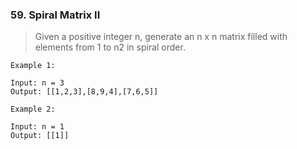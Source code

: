 ### 59. Spiral Matrix II
> Given a positive integer n, generate an n x n matrix filled with elements from 1 to n2 in spiral order.

```text
Example 1: 

Input: n = 3
Output: [[1,2,3],[8,9,4],[7,6,5]]
```

```text
Example 2:

Input: n = 1
Output: [[1]]
```
